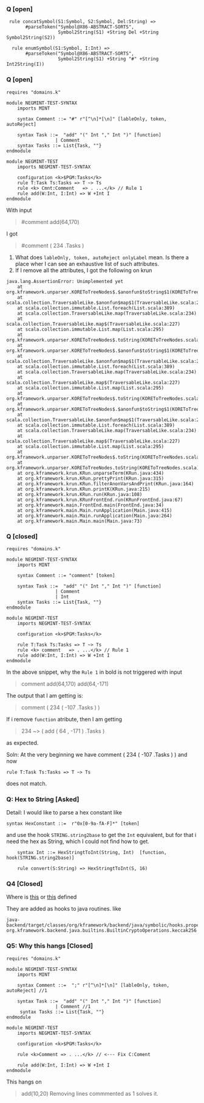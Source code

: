 ### Q [open]
```
 rule concatSymbol(S1:Symbol, S2:Symbol, Del:String) =>
       #parseToken("Symbol@X86-ABSTRACT-SORTS",
                   Symbol2String(S1) +String Del +String Symbol2String(S2))

  rule enumSymbol(S1:Symbol, I:Int) =>
       #parseToken("Symbol@X86-ABSTRACT-SORTS",
                   Symbol2String(S1) +String "#" +String Int2String(I))
```

### Q [open]
```
requires "domains.k"

module NEGMINT-TEST-SYNTAX
    imports MINT

    syntax Comment ::= "#" r"[^\n]*[\n]" [lableOnly, token, autoReject]

    syntax Task ::=  "add" "(" Int "," Int ")" [function]
                  | Comment
    syntax Tasks ::= List{Task, ""}
endmodule

module NEGMINT-TEST
    imports NEGMINT-TEST-SYNTAX

    configuration <k>$PGM:Tasks</k>
    rule T:Task Ts:Tasks => T ~> Ts
    rule <k> Cmnt:Comment   => . ...</k> // Rule 1
    rule add(W:Int, I:Int) => W +Int I
endmodule
```

With input

> #comment
> add(64,170)

I got

> <k> #comment
>   ( 234  .Tasks ) </k>

1. What does  `lableOnly, token, autoReject onlyLabel` mean. Is there a place wher I can see an exhaustive list of such attributes.
2.  If I remove all the attributes, I got the following on krun
```
java.lang.AssertionError: Unimplemented yet
	at org.kframework.unparser.KOREToTreeNodes$.$anonfun$toString$1(KOREToTreeNodes.scala:56)
	at scala.collection.TraversableLike.$anonfun$map$1(TraversableLike.scala:234)
	at scala.collection.immutable.List.foreach(List.scala:389)
	at scala.collection.TraversableLike.map(TraversableLike.scala:234)
	at scala.collection.TraversableLike.map$(TraversableLike.scala:227)
	at scala.collection.immutable.List.map(List.scala:295)
	at org.kframework.unparser.KOREToTreeNodes$.toString(KOREToTreeNodes.scala:50)
	at org.kframework.unparser.KOREToTreeNodes$.$anonfun$toString$1(KOREToTreeNodes.scala:54)
	at scala.collection.TraversableLike.$anonfun$map$1(TraversableLike.scala:234)
	at scala.collection.immutable.List.foreach(List.scala:389)
	at scala.collection.TraversableLike.map(TraversableLike.scala:234)
	at scala.collection.TraversableLike.map$(TraversableLike.scala:227)
	at scala.collection.immutable.List.map(List.scala:295)
	at org.kframework.unparser.KOREToTreeNodes$.toString(KOREToTreeNodes.scala:50)
	at org.kframework.unparser.KOREToTreeNodes$.$anonfun$toString$1(KOREToTreeNodes.scala:54)
	at scala.collection.TraversableLike.$anonfun$map$1(TraversableLike.scala:234)
	at scala.collection.immutable.List.foreach(List.scala:389)
	at scala.collection.TraversableLike.map(TraversableLike.scala:234)
	at scala.collection.TraversableLike.map$(TraversableLike.scala:227)
	at scala.collection.immutable.List.map(List.scala:295)
	at org.kframework.unparser.KOREToTreeNodes$.toString(KOREToTreeNodes.scala:50)
	at org.kframework.unparser.KOREToTreeNodes.toString(KOREToTreeNodes.scala)
	at org.kframework.krun.KRun.unparseTerm(KRun.java:434)
	at org.kframework.krun.KRun.prettyPrint(KRun.java:315)
	at org.kframework.krun.KRun.filterAnonVarsAndPrint(KRun.java:164)
	at org.kframework.krun.KRun.printK(KRun.java:215)
	at org.kframework.krun.KRun.run(KRun.java:108)
	at org.kframework.krun.KRunFrontEnd.run(KRunFrontEnd.java:67)
	at org.kframework.main.FrontEnd.main(FrontEnd.java:34)
	at org.kframework.main.Main.runApplication(Main.java:415)
	at org.kframework.main.Main.runApplication(Main.java:264)
	at org.kframework.main.Main.main(Main.java:73)

```
### Q [closed]

```
requires "domains.k"

module NEGMINT-TEST-SYNTAX
    imports MINT

    syntax Comment ::= "comment" [token]

    syntax Task ::=  "add" "(" Int "," Int ")" [function]
                  | Comment
                  | Int
    syntax Tasks ::= List{Task, ""}
endmodule

module NEGMINT-TEST
    imports NEGMINT-TEST-SYNTAX

    configuration <k>$PGM:Tasks</k>

    rule T:Task Ts:Tasks => T ~> Ts
    rule <k> comment   => . ...</k> // Rule 1
    rule add(W:Int, I:Int) => W +Int I
endmodule
```

In the above snippet,  why the ``Rule 1`` in bold is not
triggered with input

> comment
> add(64,170)
> add(64,-171)

The output that I am getting is:
> <k> comment  ( 234  ( -107  .Tasks ) ) </k>

If i remove `function` atribute, then I am getting
> <k> 234 ~> ( add ( 64 , -171 )  .Tasks ) </k>

as expected.

Soln: At the very beginning we have
<k> comment  ( 234  ( -107  .Tasks ) ) </k>
and now
```
rule T:Task Ts:Tasks => T ~> Ts
```
does not match.

### Q: Hex to String [Asked]
Detail:
I would like to parse a hex constant like
```
syntax HexConstant ::=  r"0x[0-9a-fA-F]*" [token]
```
and use the hook  `STRING.string2base` to get the `Int` equivalent, but for that i need the hex as String, which I could not find how to get.

```
    syntax Int ::= HexStringtToInt(String, Int)  [function, hook(STRING.string2base)]

    rule convert(S:String) => HexStringtToInt(S, 16)
```

### Q4 [Closed]
Where is [this](https://github.com/kframework/k/blob/a1ee3ec5146ae5b4816deb32d79a5114f2966974/k-distribution/include/builtin/domains.k#L912) or [this](https://github.com/kframework/k/blob/a1ee3ec5146ae5b4816deb32d79a5114f2966974/k-distribution/include/builtin/domains.k#L1081) defined

They are added  as hooks to java routines. like
```
java-backend/target/classes/org/kframework/backend/java/symbolic/hooks.properties:KRYPTO.keccak256: org.kframework.backend.java.builtins.BuiltinCryptoOperations.keccak256
```

### Q5: Why this hangs [Closed]

```
requires "domains.k"

module NEGMINT-TEST-SYNTAX
    imports MINT

    syntax Comment ::=  ";" r"[^\n]*[\n]" [lableOnly, token, autoReject] //1

    syntax Task ::=  "add" "(" Int "," Int ")" [function]
                  | Comment //1
     syntax Tasks ::= List{Task, ""}
endmodule

module NEGMINT-TEST
    imports NEGMINT-TEST-SYNTAX

    configuration <k>$PGM:Tasks</k>

    rule <k>Comment => . ...</k> // <--- Fix C:Coment

    rule add(W:Int, I:Int) => W +Int I
endmodule
```
This hangs on
> add(10,20)
Removing lines commmented as 1 solves it.
